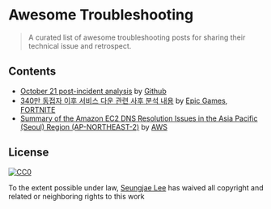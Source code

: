 # Awesome Troubleshooting
> A curated list of awesome troubleshooting posts for sharing their technical issue and retrospect.


## Contents

- [October 21 post-incident analysis](https://blog.github.com/2018-10-30-oct21-post-incident-analysis/) by [Github](https://github.com/about)
- [340만 동접자 이후 서비스 다운 관련 사후 분석 내용](https://www.epicgames.com/fortnite/ko/news/postmortem-of-service-outage-at-3-4m-ccu) by [Epic Games](https://www.epicgames.com/), [FORTNITE](https://www.epicgames.com/fortnite/)
- [Summary of the Amazon EC2 DNS Resolution Issues in the Asia Pacific (Seoul) Region (AP-NORTHEAST-2)](https://aws.amazon.com/ko/message/74876/) by [AWS](https://aws.amazon.com/)


## License

[![CC0](http://mirrors.creativecommons.org/presskit/buttons/88x31/svg/cc-zero.svg)](http://creativecommons.org/publicdomain/zero/1.0)

To the extent possible under law, [Seungjae Lee](https://github.com/saystone) has waived all copyright and related or neighboring rights to this work
